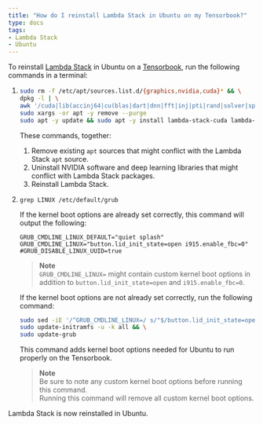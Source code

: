 ```yaml
---
title: "How do I reinstall Lambda Stack in Ubuntu on my Tensorbook?"
type: docs
tags:
- Lambda Stack
- Ubuntu
---
```


To reinstall
[Lambda Stack](https://lambdalabs.com/lambda-stack-deep-learning-software) in
Ubuntu on a
[Tensorbook](https://lambdalabs.com/deep-learning/laptops/tensorbook), run the
following commands in a terminal:

1. ```bash
   sudo rm -f /etc/apt/sources.list.d/{graphics,nvidia,cuda}* && \
   dpkg -l | \
   awk '/cuda|lib(accinj64|cu(blas|dart|dnn|fft|inj|pti|rand|solver|sparse)|magma|nccl|npp|nv[^p])|nv(idia|ml)|tensor(flow|board)|torch/ { print $2 }' | \
   sudo xargs -or apt -y remove --purge
   sudo apt -y update && sudo apt -y install lambda-stack-cuda lambda-tensorbook
   ```

   These commands, together:

   1. Remove existing `apt` sources that might conflict with the Lambda Stack
      `apt` source.
   1. Uninstall NVIDIA software and deep learning libraries that might
      conflict with Lambda Stack packages.
   1. Reinstall Lambda Stack.

1. `grep LINUX /etc/default/grub`

   If the kernel boot options are already set correctly, this command will
   output the following:

   ```
   GRUB_CMDLINE_LINUX_DEFAULT="quiet splash"
   GRUB_CMDLINE_LINUX="button.lid_init_state=open i915.enable_fbc=0"
   #GRUB_DISABLE_LINUX_UUID=true
   ```

   > **Note** </br>
   > `GRUB_CMDLINE_LINUX=` might contain custom kernel boot options in addition
   > to `button.lid_init_state=open` and `i915.enable_fbc=0`.

   If the kernel boot options are not already set correctly, run the following command:

   ```bash
   sudo sed -iE '/^GRUB_CMDLINE_LINUX=/ s/"$/button.lid_init_state=open i915.enable_fbc=0"/' /etc/default/grub && \
   sudo update-initramfs -u -k all && \
   sudo update-grub
   ```

   This command adds kernel boot options needed for Ubuntu to run properly on the Tensorbook.

   > **Note** </br>
   > Be sure to note any custom kernel boot options before running this command.<br />
   > Running this command will remove all custom kernel boot options.

Lambda Stack is now reinstalled in Ubuntu.
